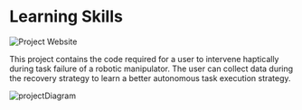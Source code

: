 Learning Skills
==========================
![Project Website](https://egalbally.github.io/learning_skills/)

This project contains the code required for a user to intervene haptically during task failure of a robotic manipulator. The user can collect data during the recovery strategy to learn a better autonomous task execution strategy.

![projectDiagram](https://github.com/egalbally/learning_skills/blob/master/imgs/learningSkills_diagram.png)


